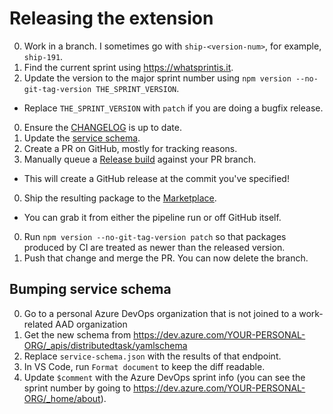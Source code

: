 # Releasing the extension

0. Work in a branch. I sometimes go with `ship-<version-num>`, for example, `ship-191`.
0. Find the current sprint using https://whatsprintis.it.
0. Update the version to the major sprint number using `npm version --no-git-tag-version THE_SPRINT_VERSION`.
  - Replace `THE_SPRINT_VERSION` with `patch` if you are doing a bugfix release.
0. Ensure the [CHANGELOG](CHANGELOG.md) is up to date.
0. Update the [service schema](#bumping-service-schema).
0. Create a PR on GitHub, mostly for tracking reasons.
0. Manually queue a [Release build](https://dev.azure.com/ms/azure-pipelines-vscode/_build?definitionId=12) against your PR branch.
  - This will create a GitHub release at the commit you've specified!
0. Ship the resulting package to the [Marketplace](https://marketplace.visualstudio.com/manage/publishers/ms-azure-devops).
  - You can grab it from either the pipeline run or off GitHub itself.
0. Run `npm version --no-git-tag-version patch` so that packages produced by CI are treated as newer than the released version.
0. Push that change and merge the PR. You can now delete the branch.

## Bumping service schema

0. Go to a personal Azure DevOps organization that is not joined to a work-related AAD organization
0. Get the new schema from https://dev.azure.com/YOUR-PERSONAL-ORG/_apis/distributedtask/yamlschema
0. Replace `service-schema.json` with the results of that endpoint.
0. In VS Code, run `Format document` to keep the diff readable.
0. Update `$comment` with the Azure DevOps sprint info (you can see the sprint number by going to https://dev.azure.com/YOUR-PERSONAL-ORG/_home/about).
